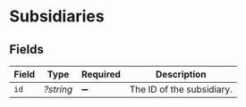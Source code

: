 # Subsidiaries


## Fields

| Field                     | Type                      | Required                  | Description               |
| ------------------------- | ------------------------- | ------------------------- | ------------------------- |
| `id`                      | *?string*                 | :heavy_minus_sign:        | The ID of the subsidiary. |